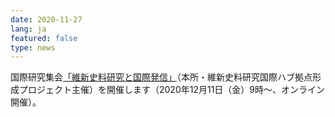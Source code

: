 ```yaml
---
date: 2020-11-27
lang: ja
featured: false
type: news
---
```

国際研究集会<a href="/news/2020/20201211.pdf">「維新史料研究と国際発信」</a>（本所・維新史料研究国際ハブ拠点形成プロジェクト主催）を開催します（2020年12月11日（金）9時～、オンライン開催）。
